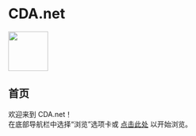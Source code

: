# CDA.net
<img src="https://s1.vika.cn/space/2022/08/20/c989cbb531224ff1b2cef81b43ea04ed" width="80" height="80">
<br>
<h2>首页</h2>
欢迎来到 CDA.net！<br>
在底部导航栏中选择“浏览”选项卡或 <a href="https://miner233.github.io/cda">点击此处</a> 以开始浏览。
